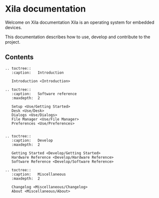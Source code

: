 # Xila documentation

Welcome on Xila documentation Xila is an operating system for embedded devices.

This documentation describes how to use, develop and contribute to the project.

## Contents

```{eval-rst}
.. toctree::
   :caption:   Introduction

   Introduction <Introduction>

.. toctree::
   :caption:   Software reference   
   :maxdepth:  2

   Setup <Use/Getting Started>
   Desk <Use/Desk>
   Dialogs <Use/Dialogs>
   File Manager <Use/File Manager>
   Preferences <Use/Preferences>


.. toctree::
   :caption:   Develop
   :maxdepth:  2

   Getting Started <Develop/Getting Started>
   Hardware Reference <Develop/Hardware Reference>
   Software Reference <Develop/Software Reference>

.. toctree::
   :caption:   Miscellaneous
   :maxdepth:  2

   Changelog <Miscellaneous/Changelog>
   About <Miscellaneous/About>
```

